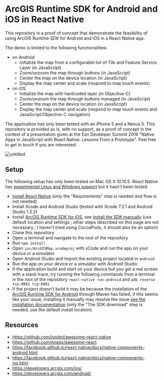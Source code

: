 # ArcGIS Runtime SDK for Android and iOS in React Native

This repository is a proof of concept that demonstrate the feasibility of using ArcGIS Runtime SDK for Android and iOS in a React Native app. 

The demo is limited to the following functionalities:
- on Android
  - Initialize the map from a configurable list of Tile and Feature Service Layer (in JavaScript)
  - Zoom/unzoom the map through buttons (in JavaScript)
  - Center the map on the device location (in JavaScript)
  - Display the map center and scale (respond to map touch events)
- on iOS
  - Initialize the map with hardcoded layer (in Objective-C)
  - Zoom/unzoom the map through buttons managed (in JavaScript)
  - Center the map on the device location (in JavaScript)
  - Display the map center and scale (respond to map touch events and JavaScript/Objective-C navigation)

The application has only been tested with an iPhone 5 and a Nexus 5. This repository is provided as is, with no support, as a proof of concept in the context of a presentation given at the Esri Developer Summit 2016 "Native Apps in JavaScript with React Native: Lessons From a Prototype". Feel free to get in touch if you are interested.

![untitled](https://cloud.githubusercontent.com/assets/994078/13557959/2d4eab42-e3ad-11e5-86e7-4d580cb51abc.png)

## Setup

The following setup has only been tested on Mac OS X 10.10.5. React Native has [experimental Linux and Windows support](https://facebook.github.io/react-native/docs/linux-windows-support.html) but it hasn't been tested.

- [Install React Native](https://facebook.github.io/react-native/docs/getting-started.html) (only the "Requirements" step is needed and flow is not needed)
- Install Xcode and Android Studio (tested with Xcode 7.2.1 and Android Studio 1.3.2)
- Install [ArcGIS Runtime SDK for iOS](https://developers.arcgis.com/ios/), see [Install the SDK manually](https://developers.arcgis.com/ios/objective-c/guide/install.htm#ESRI_SECTION1_D57435A2BEBC4D29AFA3A4CAA722506A) (use default location and settings ; other steps described on this page are not necessary ; I haven't tried using CocoaPods, it should also be an option)
- Clone this repository
- Open a terminal and navigate to the root of the repository
- Run `npm install`
- Open `ios/ArcGISMap.xcodeproj` with xCode and run the app on your device or a simulator
- Open Android Studio and Import the existing project located in `android` 
- Run the app on your device or a simulator with Android Studio
- If the application build and start on your device but you get a red screen with a stack trace, try running the following commands from a terminal in the root of the repository `react-native run-android` and `adb reverse tcp:8081 tcp:8081`
- If the project doesn't build it may be because the installation of the [ArcGIS Runtime SDK for Android](https://developers.arcgis.com/android/) through Maven has failed, if this seems like your issue, installing it manually may resolve the issue [see the installation documentation](https://developers.arcgis.com/android/guide/install-and-set-up.htm#ESRI_SECTION1_4108D3B809C54DD4A0BD37E6397EBFA8) (only the "The SDK download" step is needed, use the default install location)

## Resources
- https://github.com/jondot/awesome-react-native
- https://github.com/enaqx/awesome-react
- https://facebook.github.io/react-native/docs/native-components-android.html
- https://facebook.github.io/react-native/docs/native-components-ios.html
- https://developers.arcgis.com/ios/
- https://developers.arcgis.com/android/ 
